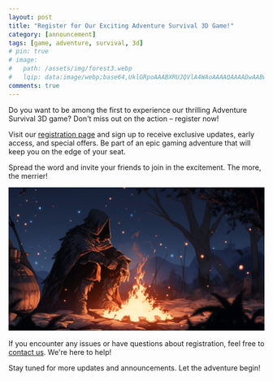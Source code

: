 ```yaml
---
layout: post
title: "Register for Our Exciting Adventure Survival 3D Game!"
category: [announcement]
tags: [game, adventure, survival, 3d]
# pin: true
# image:
#   path: /assets/img/forest3.webp
#   lqip: data:image/webp;base64,UklGRpoAAABXRUJQVlA4WAoAAAAQAAAADwAABwAAQUxQSDIAAAARL0AmbZurmr57yyIiqE8oiG0bejIYEQTgqiDA9vqnsUSI6H+oAERp2HZ65qP/VIAWAFZQOCBCAAAA8AEAnQEqEAAIAAVAfCWkAALp8sF8rgRgAP7o9FDvMCkMde9PK7euH5M1m6VWoDXf2FkP3BqV0ZYbO6NA/VFIAAAA
comments: true
---
```


Do you want to be among the first to experience our thrilling Adventure Survival 3D game? Don't miss out on the action – register now!

Visit our [registration page](/register.html) and sign up to receive exclusive updates, early access, and special offers. Be part of an epic gaming adventure that will keep you on the edge of your seat.

Spread the word and invite your friends to join in the excitement. The more, the merrier!

![Forest](/assets/img/forest3.webp)

If you encounter any issues or have questions about registration, feel free to [contact us](mailto:fadedhood@proton.me). We're here to help!

Stay tuned for more updates and announcements. Let the adventure begin!
